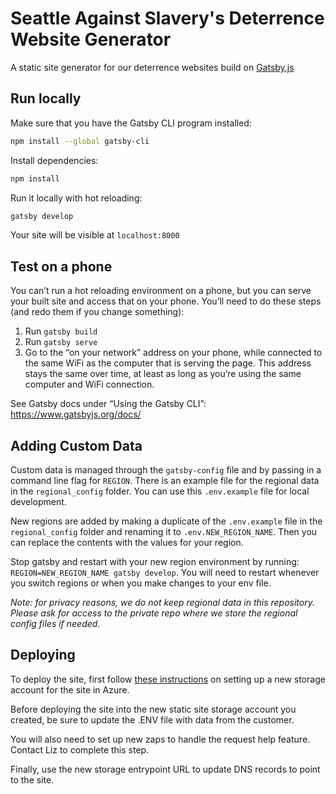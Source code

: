 # Seattle Against Slavery's Deterrence Website Generator

A static site generator for our deterrence websites build on [Gatsby.js](https://www.gatsbyjs.org)

## Run locally

Make sure that you have the Gatsby CLI program installed:

```sh
npm install --global gatsby-cli
```

Install dependencies:

```sh
npm install
```

Run it locally with hot reloading:

```sh
gatsby develop
```

Your site will be visible at `localhost:8000`

## Test on a phone

You can’t run a hot reloading environment on a phone, but you can serve your built site and access that on your phone. You’ll need to do these steps (and redo them if you change something):
1. Run `gatsby build`
2. Run `gatsby serve`
3. Go to the “on your network” address on your phone, while connected to the same WiFi as the computer that is serving the page. This address stays the same over time, at least as long as you’re using the same computer and WiFi connection.

See Gatsby docs under “Using the Gatsby CLI”: https://www.gatsbyjs.org/docs/

## Adding Custom Data

Custom data is managed through the `gatsby-config` file and by passing in a command line flag for `REGION`. There is an example file for the regional data in the `regional_config` folder. You can use this `.env.example` file for local development.

New regions are added by making a duplicate of the `.env.example` file in the `regional_config` folder and renaming it to `.env.NEW_REGION_NAME`. Then you can replace the contents with the values for your region.

Stop gatsby and restart with your new region environment by running: `REGION=NEW_REGION_NAME gatsby develop`. You will need to restart whenever you switch regions or when you make changes to your env file.

_Note: for privacy reasons, we do not keep regional data in this repository. Please ask for access to the private repo where we store the regional config files if needed._

## Deploying

To deploy the site, first follow [these instructions](https://www.gatsbyjs.org/blog/2018-11-05-deploying-gatsby-to-azure/) on setting up a new storage account for the site in Azure.

Before deploying the site into the new static site storage account you created, be sure to update the .ENV file with data from the customer.

You will also need to set up new zaps to handle the request help feature. Contact Liz to complete this step.

Finally, use the new storage entrypoint URL to update DNS records to point to the site.